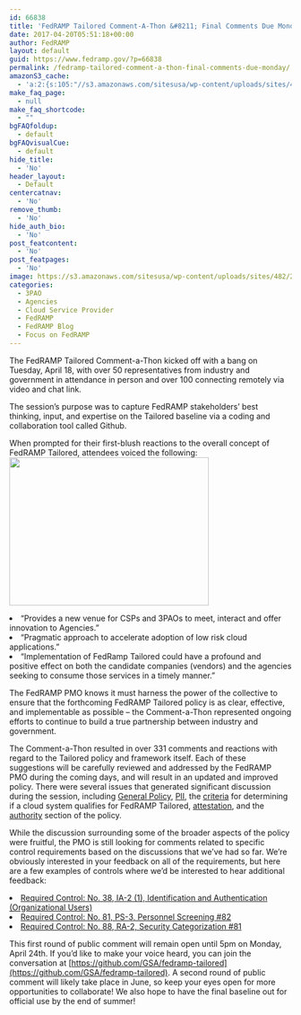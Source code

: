 ```yaml
---
id: 66838
title: 'FedRAMP Tailored Comment-A-Thon &#8211; Final Comments Due Monday!'
date: 2017-04-20T05:51:18+00:00
author: FedRAMP
layout: default
guid: https://www.fedramp.gov/?p=66838
permalink: /fedramp-tailored-comment-a-thon-final-comments-due-monday/
amazonS3_cache:
  - 'a:2:{s:105:"//s3.amazonaws.com/sitesusa/wp-content/uploads/sites/482/2017/04/Screen-Shot-2017-04-20-at-5.49.46-AM.png";i:66839;s:72:"//www.fedramp.gov/files/2017/04/Screen-Shot-2017-04-20-at-5.49.46-AM.png";i:66839;}'
make_faq_page:
  - null
make_faq_shortcode:
  - ""
bgFAQfoldup:
  - default
bgFAQvisualCue:
  - default
hide_title:
  - 'No'
header_layout:
  - Default
centercatnav:
  - 'No'
remove_thumb:
  - 'No'
hide_auth_bio:
  - 'No'
post_featcontent:
  - 'No'
post_featpages:
  - 'No'
image: https://s3.amazonaws.com/sitesusa/wp-content/uploads/sites/482/2017/04/Screen-Shot-2017-04-20-at-5.49.46-AM.png
categories:
  - 3PAO
  - Agencies
  - Cloud Service Provider
  - FedRAMP
  - FedRAMP Blog
  - Focus on FedRAMP
---
```

The FedRAMP Tailored Comment-a-Thon kicked off with a bang on Tuesday, April 18, with over 50 representatives from industry and government in attendance in person and over 100 connecting remotely via video and chat link.

The session’s purpose was to capture FedRAMP stakeholders’ best thinking, input, and expertise on the Tailored baseline via a coding and collaboration tool called Github. 

When prompted for their first-blush reactions to the overall concept of FedRAMP Tailored, attendees voiced the following:<a href="https://s3.amazonaws.com/sitesusa/wp-content/uploads/sites/482/2017/04/Screen-Shot-2017-04-20-at-5.49.46-AM.png"><img class=" wp-image-66839 alignright" src="https://s3.amazonaws.com/sitesusa/wp-content/uploads/sites/482/2017/04/Screen-Shot-2017-04-20-at-5.49.46-AM.png" alt="" width="356" height="264" /></a> 

<li style="font-weight: 400">
  “Provides a new venue for CSPs and 3PAOs to meet, interact and offer innovation to Agencies.” 
</li>
<li style="font-weight: 400">
  “Pragmatic approach to accelerate adoption of low risk cloud applications.”
</li>
<li style="font-weight: 400">
  “Implementation of FedRamp Tailored could have a profound and positive effect on both the candidate companies (vendors) and the agencies seeking to consume those services in a timely manner.”
</li>

The FedRAMP PMO knows it must harness the power of the collective to ensure that the forthcoming FedRAMP Tailored policy is as clear, effective, and implementable as possible &#8211; the Comment-a-Thon represented ongoing efforts to continue to build a true partnership between industry and government.

The Comment-a-Thon resulted in over 331 comments and reactions with regard to the Tailored policy and framework itself. Each of these suggestions will be carefully reviewed and addressed by the FedRAMP PMO during the coming days, and will result in an updated and improved policy. There were several issues that generated significant discussion during the session, including [General Policy](https://github.com/GSA/fedramp-tailored/issues/118), [PII](https://github.com/GSA/fedramp-tailored/issues/110), the [criteria](https://github.com/GSA/fedramp-tailored/issues/114) for determining if a cloud system qualifies for FedRAMP Tailored, [attestation](https://github.com/GSA/fedramp-tailored/issues/61), and the [authority](https://github.com/GSA/fedramp-tailored/issues/116) section of the policy.

While the discussion surrounding some of the broader aspects of the policy were fruitful, the PMO is still looking for comments related to specific control requirements based on the discussions that we’ve had so far. We’re obviously interested in your feedback on all of the requirements, but here are a few examples of controls where we’d be interested to hear additional feedback:

<li style="font-weight: 400">
  <a href="https://github.com/GSA/fedramp-tailored/issues/91">Required Control: No. 38, IA-2 (1), Identification and Authentication (Organizational Users)</a>
</li>
<li style="font-weight: 400">
  <a href="https://github.com/GSA/fedramp-tailored/issues/82">Required Control: No. 81, PS-3, Personnel Screening #82</a>
</li>
<li style="font-weight: 400">
  <a href="https://github.com/GSA/fedramp-tailored/issues/81">Required Control: No. 88, RA-2, Security Categorization #81</a>
</li>

This first round of public comment will remain open until 5pm on Monday, April 24th. If you’d like to make your voice heard, you can join the conversation at [https://github.com/GSA/fedramp-tailored](https://github.com/GSA/fedramp-tailored). A second round of public comment will likely take place in June, so keep your eyes open for more opportunities to collaborate! We also hope to have the final baseline out for official use by the end of summer!